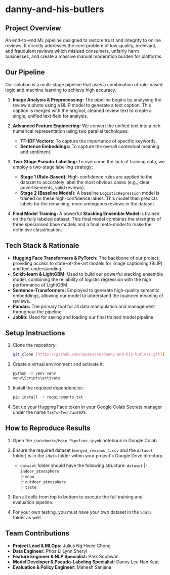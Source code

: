 # danny-and-his-butlers

## Project Overview

An end-to-end ML pipeline designed to restore trust and integrity to online reviews. It directly addresses the core problem of low-quality, irrelevant, and fraudulent reviews which mislead consumers, unfairly harm businesses, and create a massive manual moderation burden for platforms.

## Our Pipeline
Our solution is a multi-stage pipeline that uses a combination of rule-based logic and machine learning to achieve high accuracy.

1.  **Image Analysis & Preprocessing:** The pipeline begins by analysing the review's photo using a BLIP model to generate a text caption. This caption is merged with the original, cleaned review text to create a single, unified text field for analysis.

2.  **Advanced Feature Engineering:** We convert the unified text into a rich numerical representation using two parallel techniques:
    * **TF-IDF Vectors:** To capture the importance of specific keywords.
    * **Sentence Embeddings:** To capture the overall contextual meaning and sentiment.

3.  **Two-Stage Pseudo-Labelling:** To overcome the lack of training data, we employ a two-stage labelling strategy:
    * **Stage 1 (Rule-Based):** High-confidence rules are applied to the dataset to accurately label the most obvious cases (e.g., clear advertisements, valid reviews).
    * **Stage 2 (Baseline Model):** A baseline `LogisticRegression` model is trained on these high-confidence labels. This model then predicts labels for the remaining, more ambiguous reviews in the dataset.

4.  **Final Model Training:** A powerful **Stacking Ensemble Model** is trained on the fully labeled dataset. This final model combines the strengths of three specialised base models and a final meta-model to make the definitive classification.

## Tech Stack & Rationale
-   **Hugging Face Transformers & PyTorch:** The backbone of our project, providing access to state-of-the-art models for image captioning (BLIP) and text understanding.
-   **Scikit-learn & LightGBM:** Used to build our powerful stacking ensemble model, combining the reliability of logistic regression with the high performance of LightGBM.
-   **Sentence-Transformers:** Employed to generate high-quality semantic embeddings, allowing our model to understand the nuanced meaning of reviews.
-   **Pandas:** The primary tool for all data manipulation and management throughout the pipeline.
-   **Joblib:** Used for saving and loading our final trained model pipeline.

## Setup Instructions
1. Clone the repository:
   ```bash
   git clone [https://github.com/Capacesse/danny-and-his-butlers.git](https://github.com/Capacesse/danny-and-his-butlers.git)
   ```
2. Create a virtual environment and activate it:
   ```bash
   python -m venv venv
   venv\Scripts\activate
   ```
3. Install the required dependencies:
   ```bash
   pip install -r requirements.txt
   ```
4. Set up your Hugging Face token in your Google Colab Secrets manager under the name `TikTokTechJam2025`.

## How to Reproduce Results
1. Open the `/notebooks/Main_Pipeline.ipynb` notebook in Google Colab.
2. Ensure the required dataset (`merged_reviews_4.csv` and the `dataset` folder) is in the `/data` folder within your project's Google Drive directory.
   - `dataset` folder should have the following structure:
`dataset`
|- `indoor_atmosphere`  
|- `menu`  
|- `outdoor_atmosphere`  
|- `taste`  
   
3. Run all cells from top to bottom to execute the full training and evaluation pipeline.
4. For your own testing, you must have your own dataset in the `\data` folder as well

## Team Contributions
- **Project Lead & MLOps:** Julius Ng Hwee Chong
- **Data Engineer:** Phoa Li Lynn Sheryl
- **Feature Engineer & NLP Specialist:** Park Soohwan
- **Model Developer & Pseudo-Labeling Specialist:** Danny Lee Han Keat
- **Evaluation & Policy Engineer:** Mahesh Sanjana
